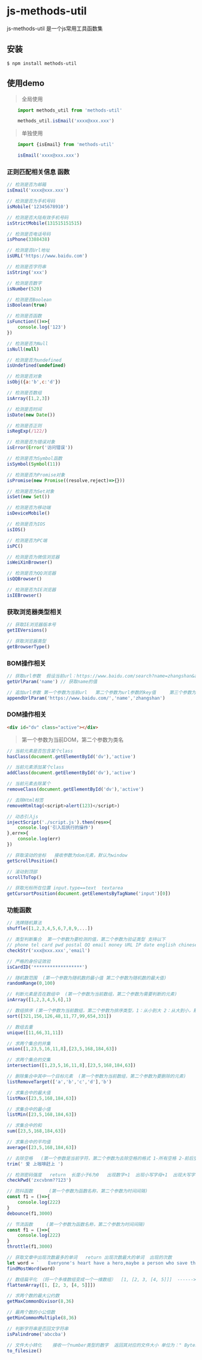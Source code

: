 # js-methods-util
 js-methods-util 是一个js常用工具函数集

 ## 安装

```
$ npm install methods-util
```

## 使用demo
> 全局使用
```js
    import methods_util from 'methods-util'

    methods_util.isEmail('xxxx@xxx.xxx')
```
> 单独使用
```js
    import {isEmail} from 'methods-util'

    isEmail('xxxx@xxx.xxx')
```


### 正则匹配相关信息 函数

```js
// 检测是否为邮箱
isEmail('xxxx@xxx.xxx')
```

```js
// 检测是否为手机号码 
isMobile('12345678910')
```

```js
// 检测是否大陆有效手机号码
isStrictMobile(131515151515)
```

```js
// 检测是否电话号码
isPhone(3388438)
```

```js
// 检测是否Url地址
isURL('https://www.baidu.com')
```

```js
// 检测是否字符串
isString('xxx')
```

```js
// 检测是否数字
isNumber(520)
```

```js
// 检测是否Boolean
isBoolean(true)
```

```js
// 检测是否函数
isFunction(()=>{
    console.log('123')
})
```

```js
// 检测是否为Null
isNull(null)
```

```js
// 检测是否为undefined
isUndefined(undefined)
```

```js
// 检测是否对象
isObj({a:'b',c:'d'})
```

```js
// 检测是否数组
isArray([1,2,3])
```

```js
// 检测是否时间
isDate(new Date())
```

```js
// 检测是否正则
isRegExp(/122/)
```

```js
// 检测是否为错误对象
isError(Error('访问错误'))
```

```js
// 检测是否为Symbol函数
isSymbol(Symbol(11))
```

```js
// 检测是否为Promise对象
isPromise(new Promise((resolve,reject)=>{}))
```

```js
// 检测是否为Set对象
isSet(new Set())
```

```js
// 检测是否为移动端
isDeviceMobile()
```

```js
// 检测是否为IOS
isIOS()
```

```js
// 检测是否为PC端
isPC()
```

```js
// 检测是否为微信浏览器
isWeiXinBrowser()
```

```js
// 检测是否为QQ浏览器
isQQBrowser()
```

```js
// 检测是否为IE浏览器
isIEBrowser()
```

### 获取浏览器类型相关

```js
// 获取IE浏览器版本号
getIEVersions()
```

```js
// 获取浏览器类型
getBrowserType()
```

### BOM操作相关

```js
// 获取url参数  假设当前url：https://www.baidu.com/search?name=zhangshan&age=19
getUrlParam('name') // 获取name的值
```

```js
// 追加url参数 第一个参数为当前url   第二个参数为url参数的key值     第三个参数为url参数的value值
appendUrlParam('https://www.baidu.com/','name','zhangshan')
```

### DOM操作相关

```html
<div id="dv" class="active"></div>
```

> 第一个参数为当前DOM，第二个参数为类名

```js
// 当前元素是否包含某个class
hasClass(document.getElementById('dv'),'active')
```

```js
// 当前元素添加某个class
addClass(document.getElementById('dv'),'active')
```

```js
// 当前元素去除某个
removeClass(document.getElementById('dv'),'active')
```

```js
// 去除Html标签
removeHtmltag(<script>alert(123)</script>)
```

```js
// 动态引入js
injectScript('./script.js').then(res=>{
    console.log('引入后执行的操作')
},err=>{
    console.log(err)
})
```

```js
// 获取滚动的坐标   接收参数为dom元素，默认为window
getScrollPosition()
```

```js
// 滚动到顶部
scrollToTop()
```

```js
// 获取光标所在位置 input.type==text  textarea
getCursortPosition(document.getElementsByTagName('input')[0])
```

### 功能函数

```js
// 洗牌随机算法
shuffle([1,2,3,4,5,6,7,8,9,...])
```

```js
// 类型判断集合  第一个参数为要检测的值，第二个参数为验证类型 支持以下
// phone tel card pwd postal QQ email money URL IP date english chinese lower upper HTML
checkStr('xxx@xxx.xxx','email')
```

```js
// 严格的身份证效验
isCardID('******************')
```

```js
// 随机数范围  (第一个参数为随机数的最小值 第二个参数为随机数的最大值)
randomRange(0,100)
```

```js
// 判断元素是否在数组中  (第一个参数为当前数组，第二个参数为需要判断的元素)
inArray([1,2,3,4,5,6],1)
```

```js
// 数组排序 (第一个参数为当前数组，第二个参数为排序类型，1：从小到大 2：从大到小，默认为1)
sort([321,156,126,48,11,77,99,654,331])
```

```js
// 数组去重
unique([11,66,31,11])
```

```js
// 求两个集合的并集
union([1,23,5,16,11,8],[23,5,168,184,63])
```

```js
// 求两个集合的交集
intersection([1,23,5,16,11,8],[23,5,168,184,63])
```

```js
// 删除集合中其中一个目标元素  (第一个参数为当前数组，第二个参数为要删除的元素)
listRemoveTarget(['a','b','c','d'],'b')
```

```js
// 求集合中的最大值
listMax([23,5,168,184,63])
```

```js
// 求集合中的最小值
listMin([23,5,168,184,63])
```

```js
// 求集合中的和
sum([23,5,168,184,63])
```

```js
// 求集合中的平均值
average([23,5,168,184,63])
```

```js
// 去除空格   (第一个参数是当前字符，第二个参数为去除空格的格式 1-所有空格 2-前后空格 3-前空格 4-后空格  默认为1)
trim(' 爱 上咖啡赶上 ')
```

```js
// 检测密码强度   return  长度小于6为0   出现数字+1  出现小写字母+1  出现大写字母+1  出现特殊字符+1
checkPwd('zxcvbnm??123')
```

```js
// 防抖函数      (第一个参数为函数名称，第二个参数为时间间隔)
const f1 = ()=>{
    console.log(222)
}
debounce(f1,3000)
```

```js
// 节流函数     (第一个参数为函数名称，第二个参数为时间间隔)
const f1 = ()=>{
    console.log(222)
}
throttle(f1,3000)
```

```js
// 获取文章中出现次数最多的单词   return 出现次数最大的单词  出现的次数
let word = `　　Everyone's heart have a hero,maybe a person who save the people,maybe a animal who have got good spirit. So far,I can't forget a person who helped plenty of people.His name is Leifeng.I think he was a good person I can't understand why he was so friendly,but I really know,he was a hero in my heart.I looked up upon him.and I will do all things I can do,I want to be the 2nd Leifeng.`
findMostWord(word)
```

```js
// 数组扁平化 （将一个多维数组变成一个一维数组）  [1, [2, 3, [4, 5]]]  ------>    [1, 2, 3, 4, 5]
flattenArray([1, [2, 3, [4, 5]]])
```

```js
// 求两个数的最大公约数
getMaxCommonDivisor(8,36)
```

```js
// 最两个数的小公倍数
getMinCommonMultiple(8,36)
```

```js
// 判断字符串是否回文字符串
isPalindrome('abccba')
```

```js
// 文件大小转化    接收一个number类型的数字  返回其对应的文件大小 单位为：" Bytes", " KB", " MB", " GB", " TB", " PB", " EB", " ZB", " YB"
to_filesize()
```





